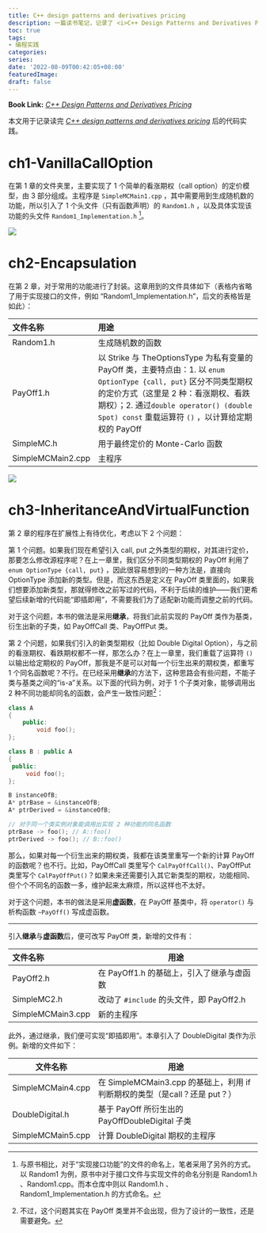 ```yaml
---
title: C++ design patterns and derivatives pricing
description: 一篇读书笔记，记录了 <i>C++ Design Patterns and Derivatives Pricing</i> 的代码实践。
toc: true
tags: 
- 编程实践
categories:
series:
date: '2022-08-09T00:42:05+08:00'
featuredImage:
draft: false
---
```



**Book Link:** *[C++ Design Patterns and Derivatives Pricing](https://neodb.social/books/493600/)*



本文用于记录读完 [*C++ design patterns and derivatives pricing*](https://neodb.social/books/493600/) 后的代码实践。

# ch1-VanillaCallOption

在第 1 章的文件夹里，主要实现了 1 个简单的看涨期权（call option）的定价模型，由 3 部分组成。主程序是 `SimpleMCMain1.cpp` ，其中需要用到生成随机数的功能，所以引入了 1 个头文件（只有函数声明）的 `Random1.h` ，以及具体实现该功能的头文件 `Random1_Implementation.h` [^1]。

![](https://s2.loli.net/2022/10/09/CIUwl3ykpuzsQ8e.jpg)

# ch2-Encapsulation

在第 2 章，对于常用的功能进行了封装。这章用到的文件具体如下（表格内省略了用于实现接口的文件，例如 “Random1_Implementation.h”，后文的表格皆是如此）：

| 文件名称          | 用途                                                         |
| :---------------- | :----------------------------------------------------------- |
| Random1.h         | 生成随机数的函数                                             |
| PayOff1.h         | 以 Strike 与 TheOptionsType 为私有变量的 PayOff 类，主要特点由：1. 以 `enum OptionType {call, put}`  区分不同类型期权的定价方式（这里是 2 种：看涨期权、看跌期权）；2. 通过`double operator() (double Spot) const` 重载运算符 `()` ，以计算给定期权的 PayOff |
| SimpleMC.h        | 用于最终定价的 Monte-Carlo 函数                              |
| SimpleMCMain2.cpp | 主程序                                                       |

![](https://s2.loli.net/2022/10/09/TCehDSMZ6tal3zj.jpg)

# ch3-InheritanceAndVirtualFunction

第 2 章的程序在扩展性上有待优化，考虑以下 2 个问题：

第 1 个问题。如果我们现在希望引入 call, put 之外类型的期权，对其进行定价，那要怎么修改源程序呢？在上一章里，我们区分不同类型期权的 PayOff 利用了 `enum OptionType {call, put}` ，因此很容易想到的一种方法是，直接向 OptionType 添加新的类型。但是，而这东西是定义在 PayOff 类里面的，如果我们想要添加新类型，那就得修改之前写过的代码，不利于后续的维护——我们更希望后续新增的代码能“即插即用”，不需要我们为了适配新功能而调整之前的代码。

对于这个问题，本书的做法是采用**继承**，将我们此前实现的 PayOff 类作为基类，衍生出新的子类，如 PayOffCall 类、PayOffPut 类。

第 2 个问题，如果我们引入的新类型期权（比如 Double Digital Option），与之前的看涨期权、看跌期权都不一样，那怎么办？在上一章里，我们重载了运算符 `()` 以输出给定期权的 PayOff，那我是不是可以对每一个衍生出来的期权类，都重写 1 个同名函数呢？不行。在已经采用**继承**的方法下，这种思路会有些问题，不能子类与基类之间的“is-a”关系。以下面的代码为例，对于 1 个子类对象，能够调用出 2 种不同功能却同名的函数，会产生一致性问题[^2]：

```cpp
class A 
{
    public:
        void foo();
};

class B : public A 
{
 public:
     void foo();
};

B instanceOfB;
A* ptrBase = &instanceOfB;
A* ptrDerived = &instanceOfB;

// 对于同一个类实例对象能调用出实现 2 种功能的同名函数
ptrBase -> foo(); // A::foo()
ptrDerived -> foo(); // B::foo()
```

那么，如果对每一个衍生出来的期权类，我都在该类里重写一个新的计算 PayOff 的函数呢？也不行。比如，PayOffCall 类里写个 `CalPayOffCall()`、PayOffPut 类里写个 `CalPayOffPut()`？如果未来还需要引入其它新类型的期权，功能相同、但个个不同名的函数一多，维护起来太麻烦，所以这样也不太好。

对于这个问题，本书的做法是采用**虚函数**，在 PayOff 基类中，将 `operator()` 与 析构函数 `~PayOff()` 写成虚函数。

---

引入**继承**与**虚函数**后，便可改写 PayOff 类，新增的文件有：

| 文件名称          | 用途                                      |
| :---------------- | ----------------------------------------- |
| PayOff2.h         | 在 PayOff1.h 的基础上，引入了继承与虚函数 |
| SimpleMC2.h       | 改动了 `#include` 的头文件，即 PayOff2.h  |
| SimpleMCMain3.cpp | 新的主程序                                |

此外，通过继承，我们便可实现“即插即用”。本章引入了 DoubleDigital 类作为示例。新增的文件如下：

| 文件名称          | 用途                                                         |
| ----------------- | ------------------------------------------------------------ |
| SimpleMCMain4.cpp | 在 SimpleMCMain3.cpp 的基础上，利用 if 判断期权的类型（是call？还是 put？） |
| DoubleDigital.h   | 基于 PayOff 所衍生出的 PayOffDoubleDigital 子类              |
| SimpleMCMain5.cpp | 计算 DoubleDigital 期权的主程序                              |

[^1]: 与原书相比，对于“实现接口功能”的文件的命名上，笔者采用了另外的方式。以 Random1 为例，原书中对于接口文件与实现文件的命名分别是 Random1.h 、Random1.cpp。而本仓库中则以 Random1.h 、Random1_Implementation.h 的方式命名。
[^2]: 不过，这个问题其实在 PayOff 类里并不会出现，但为了设计的一致性，还是需要避免。

